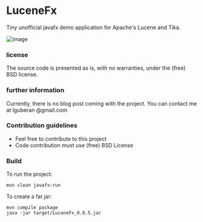 # LuceneFx

Tiny unofficial javafx demo application for Apache's Lucene and Tika.

![image](https://github.com/user-attachments/assets/4c7856f3-22ed-4f7f-a27f-c988fb4d9cdd)

### license ###

The source code is presented as is, with no warranties, under the (free) BSD license.

### further information ###

Currently, there is no blog post coming with the project. You can contact me at lguberan @gmail.com

### Contribution guidelines ###

* Feel free to contribute to this project
* Code contribution must use (free) BSD License

### Build

To run the project:

    mvn clean javafx:run

To create a fat jar:

    mvn compile package
    java -jar target/LuceneFx_0.8.5.jar


